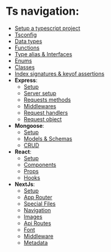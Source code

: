# Ts navigation:

- [Setup a typescript project](Setup.md)
- [Tsconfig](TsConfig.md)
- [Data types](./Raw/DataTypes.md)
- [Functions](./Raw/Function.md)
- [Type alias & Interfaces](./Raw/Types%20&%20interfaces.md)
- [Enums](./Raw/Enums.md)
- [Classes](./Raw/Classes.md)
- [Index signatures & keyof assertions](./Raw/Indexes%20signatures%20&%20keyof%20assertions.md)
- **Express**:
  - [Setup](./Express/Setup.md)
  - [Server setup](./Express/Server%20setup.md)
  - [Requests methods](./Express/RequestMethods.md)
  - [Middlewares](./Express/middlewares.md)
  - [Request handlers](./Express/RequestHandlers.md)
  - [Request object](./Express/RequestObj.md)
- **Mongoose**:
  - [Setup](./mongoose/Setup.md)
  - [Models & Schemas](./mongoose/Models.md)
  - [CRUD](./mongoose/CRUD.md)
- **React**:
  - [Setup](./React/setup.md)
  - [Components](./React/Components.md)
  - [Props](./React/Props.md)
  - [Hooks](./React/Hooks.md)
- **NextJs**:
  - [Setup](./Next/Setup.md)
  - [App Router](./Next/App%20Router.md)
  - [Special Files](./Next/SpecialFiles.md)
  - [Navigation](./Next/Navigation.md)
  - [Images](./Next/Navigation.md)
  - [Api Routes](./Next/ApiRoutes.md)
  - [Font](Next/Font.md)
  - [Middleware](Next/Middleware.md)
  - [Metadata](Next/Metadata.md)
